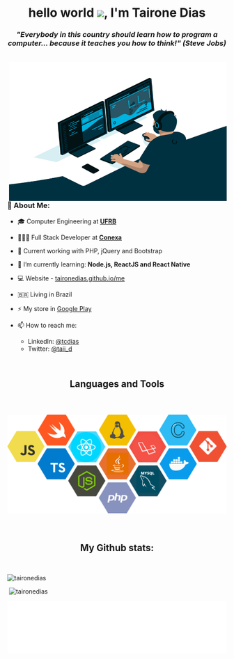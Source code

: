 <h1 align="center">hello world <img src="https://media.giphy.com/media/hvRJCLFzcasrR4ia7z/giphy.gif" width="25px">, I'm Tairone Dias</h1>
<h3 align="center"><em style="font-style: italic">"Everybody in this country should learn how to program a computer... because it teaches you how to think!" (Steve Jobs)</em></h3>

<br/>
<!-- <p align="left"> <a href="https://github.com/ryo-ma/github-profile-trophy"><img src="https://github-profile-trophy.vercel.app/?username=taironedias" alt="taironedias" /></a> </p> -->
<img align="right" alt="GIF" src=".resources/code.gif" width="500" height="320" />

### 🤵 About Me:

- 🎓 Computer Engineering at <a href="https://ufrb.edu.br/portal/"><b>UFRB</b></a>

- 👩🏻‍💻 Full Stack Developer at <a href="https://conexa.app/"><b>Conexa</b></a>

- 📌 Current working with PHP, jQuery and Bootstrap

- 🌱 I’m currently learning: <b>Node.js, ReactJS and React Native</b>

- 💻 Website - [taironedias.github.io/me](https://taironedias.github.io/me)

- 🇧🇷 Living in Brazil

- ⚡ My store in [Google Play](https://play.google.com/store/apps/developer?id=DiasDevelopers)

- 📫 How to reach me: 
    - LinkedIn: [@tcdias](https://linkedin.com/in/tcdias)
    - Twitter: [@taii_d](https://twitter.com/taii_d)


<br/>
<h2 align="center">Languages and Tools</h2>
<br/>
<h3 align="center"><img src=".resources/stack.svg" alt="stacks" width="700" />
</h3>


<!-- <p align="left"> <img src="https://komarev.com/ghpvc/?username=taironedias&label=Profile%20views&color=0e75b6&style=flat" alt="taironedias" /> </p> -->



<br>
<h2 align="center">My Github stats:</h2>
<br>
<p align="left">
<img src="https://github-readme-stats.vercel.app/api/top-langs?username=taironedias&show_icons=true&locale=en&layout=compact" alt="taironedias" /></p>

<p align="rigth">&nbsp;<img src="https://github-readme-stats.vercel.app/api?username=taironedias&show_icons=true&locale=en" alt="taironedias" />
</p>

<img height="120" alt="Thanks for visiting me" width="100%" src=".resources/visiting.svg" />